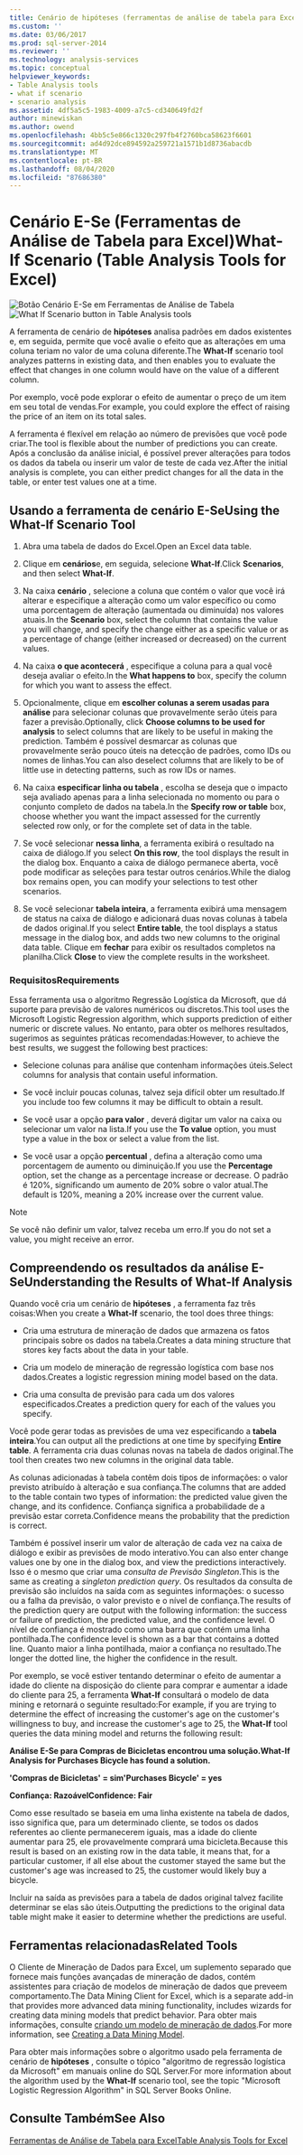 ```yaml
---
title: Cenário de hipóteses (ferramentas de análise de tabela para Excel) | Microsoft Docs
ms.custom: ''
ms.date: 03/06/2017
ms.prod: sql-server-2014
ms.reviewer: ''
ms.technology: analysis-services
ms.topic: conceptual
helpviewer_keywords:
- Table Analysis tools
- what if scenario
- scenario analysis
ms.assetid: 4df5a5c5-1983-4009-a7c5-cd340649fd2f
author: minewiskan
ms.author: owend
ms.openlocfilehash: 4bb5c5e866c1320c297fb4f2760bca58623f6601
ms.sourcegitcommit: ad4d92dce894592a259721a1571b1d8736abacdb
ms.translationtype: MT
ms.contentlocale: pt-BR
ms.lasthandoff: 08/04/2020
ms.locfileid: "87686380"
---
```

# <a name="what-if-scenario-table-analysis-tools-for-excel"></a><span data-ttu-id="a320e-102">Cenário E-Se (Ferramentas de Análise de Tabela para Excel)</span><span class="sxs-lookup"><span data-stu-id="a320e-102">What-If Scenario (Table Analysis Tools for Excel)</span></span>
  <span data-ttu-id="a320e-103">![Botão Cenário E-Se em Ferramentas de Análise de Tabela](media/tat-whatif.gif "Botão Cenário E-Se em Ferramentas de Análise de Tabela")</span><span class="sxs-lookup"><span data-stu-id="a320e-103">![What If Scenario button in Table Analysis tools](media/tat-whatif.gif "What If Scenario button in Table Analysis tools")</span></span>

 <span data-ttu-id="a320e-104">A ferramenta de cenário de **hipóteses** analisa padrões em dados existentes e, em seguida, permite que você avalie o efeito que as alterações em uma coluna teriam no valor de uma coluna diferente.</span><span class="sxs-lookup"><span data-stu-id="a320e-104">The **What-If** scenario tool analyzes patterns in existing data, and then enables you to evaluate the effect that changes in one column would have on the value of a different column.</span></span>

 <span data-ttu-id="a320e-105">Por exemplo, você pode explorar o efeito de aumentar o preço de um item em seu total de vendas.</span><span class="sxs-lookup"><span data-stu-id="a320e-105">For example, you could explore the effect of raising the price of an item on its total sales.</span></span>

 <span data-ttu-id="a320e-106">A ferramenta é flexível em relação ao número de previsões que você pode criar.</span><span class="sxs-lookup"><span data-stu-id="a320e-106">The tool is flexible about the number of predictions you can create.</span></span> <span data-ttu-id="a320e-107">Após a conclusão da análise inicial, é possível prever alterações para todos os dados da tabela ou inserir um valor de teste de cada vez.</span><span class="sxs-lookup"><span data-stu-id="a320e-107">After the initial analysis is complete, you can either predict changes for all the data in the table, or enter test values one at a time.</span></span>

## <a name="using-the-what-if-scenario-tool"></a><span data-ttu-id="a320e-108">Usando a ferramenta de cenário E-Se</span><span class="sxs-lookup"><span data-stu-id="a320e-108">Using the What-If Scenario Tool</span></span>

1.  <span data-ttu-id="a320e-109">Abra uma tabela de dados do Excel.</span><span class="sxs-lookup"><span data-stu-id="a320e-109">Open an Excel data table.</span></span>

2.  <span data-ttu-id="a320e-110">Clique em **cenários**e, em seguida, selecione **What-If**.</span><span class="sxs-lookup"><span data-stu-id="a320e-110">Click **Scenarios**, and then select **What-If**.</span></span>

3.  <span data-ttu-id="a320e-111">Na caixa **cenário** , selecione a coluna que contém o valor que você irá alterar e especifique a alteração como um valor específico ou como uma porcentagem de alteração (aumentada ou diminuída) nos valores atuais.</span><span class="sxs-lookup"><span data-stu-id="a320e-111">In the **Scenario** box, select the column that contains the value you will change, and specify the change either as a specific value or as a percentage of change (either increased or decreased) on the current values.</span></span>

4.  <span data-ttu-id="a320e-112">Na caixa **o que acontecerá** , especifique a coluna para a qual você deseja avaliar o efeito.</span><span class="sxs-lookup"><span data-stu-id="a320e-112">In the **What happens to** box, specify the column for which you want to assess the effect.</span></span>

5.  <span data-ttu-id="a320e-113">Opcionalmente, clique em **escolher colunas a serem usadas para análise** para selecionar colunas que provavelmente serão úteis para fazer a previsão.</span><span class="sxs-lookup"><span data-stu-id="a320e-113">Optionally, click **Choose columns to be used for analysis** to select columns that are likely to be useful in making the prediction.</span></span> <span data-ttu-id="a320e-114">Também é possível desmarcar as colunas que provavelmente serão pouco úteis na detecção de padrões, como IDs ou nomes de linhas.</span><span class="sxs-lookup"><span data-stu-id="a320e-114">You can also deselect columns that are likely to be of little use in detecting patterns, such as row IDs or names.</span></span>

6.  <span data-ttu-id="a320e-115">Na caixa **especificar linha ou tabela** , escolha se deseja que o impacto seja avaliado apenas para a linha selecionada no momento ou para o conjunto completo de dados na tabela.</span><span class="sxs-lookup"><span data-stu-id="a320e-115">In the **Specify row or table** box, choose whether you want the impact assessed for the currently selected row only, or for the complete set of data in the table.</span></span>

7.  <span data-ttu-id="a320e-116">Se você selecionar **nessa linha**, a ferramenta exibirá o resultado na caixa de diálogo.</span><span class="sxs-lookup"><span data-stu-id="a320e-116">If you select **On this row**, the tool displays the result in the dialog box.</span></span> <span data-ttu-id="a320e-117">Enquanto a caixa de diálogo permanece aberta, você pode modificar as seleções para testar outros cenários.</span><span class="sxs-lookup"><span data-stu-id="a320e-117">While the dialog box remains open, you can modify your selections to test other scenarios.</span></span>

8.  <span data-ttu-id="a320e-118">Se você selecionar **tabela inteira**, a ferramenta exibirá uma mensagem de status na caixa de diálogo e adicionará duas novas colunas à tabela de dados original.</span><span class="sxs-lookup"><span data-stu-id="a320e-118">If you select **Entire table**, the tool displays a status message in the dialog box, and adds two new columns to the original data table.</span></span> <span data-ttu-id="a320e-119">Clique em **fechar** para exibir os resultados completos na planilha.</span><span class="sxs-lookup"><span data-stu-id="a320e-119">Click **Close** to view the complete results in the worksheet.</span></span>

### <a name="requirements"></a><span data-ttu-id="a320e-120">Requisitos</span><span class="sxs-lookup"><span data-stu-id="a320e-120">Requirements</span></span>
 <span data-ttu-id="a320e-121">Essa ferramenta usa o algoritmo Regressão Logística da Microsoft, que dá suporte para previsão de valores numéricos ou discretos.</span><span class="sxs-lookup"><span data-stu-id="a320e-121">This tool uses the Microsoft Logistic Regression algorithm, which supports prediction of either numeric or discrete values.</span></span> <span data-ttu-id="a320e-122">No entanto, para obter os melhores resultados, sugerimos as seguintes práticas recomendadas:</span><span class="sxs-lookup"><span data-stu-id="a320e-122">However, to achieve the best results, we suggest the following best practices:</span></span>

-   <span data-ttu-id="a320e-123">Selecione colunas para análise que contenham informações úteis.</span><span class="sxs-lookup"><span data-stu-id="a320e-123">Select columns for analysis that contain useful information.</span></span>

-   <span data-ttu-id="a320e-124">Se você incluir poucas colunas, talvez seja difícil obter um resultado.</span><span class="sxs-lookup"><span data-stu-id="a320e-124">If you include too few columns it may be difficult to obtain a result.</span></span>

-   <span data-ttu-id="a320e-125">Se você usar a opção **para valor** , deverá digitar um valor na caixa ou selecionar um valor na lista.</span><span class="sxs-lookup"><span data-stu-id="a320e-125">If you use the **To value** option, you must type a value in the box or select a value from the list.</span></span>

-   <span data-ttu-id="a320e-126">Se você usar a opção **percentual** , defina a alteração como uma porcentagem de aumento ou diminuição.</span><span class="sxs-lookup"><span data-stu-id="a320e-126">If you use the **Percentage** option, set the change as a percentage increase or decrease.</span></span> <span data-ttu-id="a320e-127">O padrão é 120%, significando um aumento de 20% sobre o valor atual.</span><span class="sxs-lookup"><span data-stu-id="a320e-127">The default is 120%, meaning a 20% increase over the current value.</span></span>

> [!NOTE]
>  <span data-ttu-id="a320e-128">Se você não definir um valor, talvez receba um erro.</span><span class="sxs-lookup"><span data-stu-id="a320e-128">If you do not set a value, you might receive an error.</span></span>

## <a name="understanding-the-results-of-what-if-analysis"></a><span data-ttu-id="a320e-129">Compreendendo os resultados da análise E-Se</span><span class="sxs-lookup"><span data-stu-id="a320e-129">Understanding the Results of What-If Analysis</span></span>
 <span data-ttu-id="a320e-130">Quando você cria um cenário de **hipóteses** , a ferramenta faz três coisas:</span><span class="sxs-lookup"><span data-stu-id="a320e-130">When you create a **What-If** scenario, the tool does three things:</span></span>

-   <span data-ttu-id="a320e-131">Cria uma estrutura de mineração de dados que armazena os fatos principais sobre os dados na tabela.</span><span class="sxs-lookup"><span data-stu-id="a320e-131">Creates a data mining structure that stores key facts about the data in your table.</span></span>

-   <span data-ttu-id="a320e-132">Cria um modelo de mineração de regressão logística com base nos dados.</span><span class="sxs-lookup"><span data-stu-id="a320e-132">Creates a logistic regression mining model based on the data.</span></span>

-   <span data-ttu-id="a320e-133">Cria uma consulta de previsão para cada um dos valores especificados.</span><span class="sxs-lookup"><span data-stu-id="a320e-133">Creates a prediction query for each of the values you specify.</span></span>

 <span data-ttu-id="a320e-134">Você pode gerar todas as previsões de uma vez especificando a **tabela inteira**.</span><span class="sxs-lookup"><span data-stu-id="a320e-134">You can output all the predictions at one time by specifying **Entire table**.</span></span> <span data-ttu-id="a320e-135">A ferramenta cria duas colunas novas na tabela de dados original.</span><span class="sxs-lookup"><span data-stu-id="a320e-135">The tool then creates two new columns in the original data table.</span></span>

 <span data-ttu-id="a320e-136">As colunas adicionadas à tabela contêm dois tipos de informações: o valor previsto atribuído à alteração e sua confiança.</span><span class="sxs-lookup"><span data-stu-id="a320e-136">The columns that are added to the table contain two types of information: the predicted value given the change, and its confidence.</span></span> <span data-ttu-id="a320e-137">Confiança significa a probabilidade de a previsão estar correta.</span><span class="sxs-lookup"><span data-stu-id="a320e-137">Confidence means the probability that the prediction is correct.</span></span>

 <span data-ttu-id="a320e-138">Também é possível inserir um valor de alteração de cada vez na caixa de diálogo e exibir as previsões de modo interativo.</span><span class="sxs-lookup"><span data-stu-id="a320e-138">You can also enter change values one by one in the dialog box, and view the predictions interactively.</span></span> <span data-ttu-id="a320e-139">Isso é o mesmo que criar uma *consulta de Previsão Singleton*.</span><span class="sxs-lookup"><span data-stu-id="a320e-139">This is the same as creating a *singleton prediction query*.</span></span> <span data-ttu-id="a320e-140">Os resultados da consulta de previsão são incluídos na saída com as seguintes informações: o sucesso ou a falha da previsão, o valor previsto e o nível de confiança.</span><span class="sxs-lookup"><span data-stu-id="a320e-140">The results of the prediction query are output with the following information: the success or failure of prediction, the predicted value, and the confidence level.</span></span> <span data-ttu-id="a320e-141">O nível de confiança é mostrado como uma barra que contém uma linha pontilhada.</span><span class="sxs-lookup"><span data-stu-id="a320e-141">The confidence level is shown as a bar that contains a dotted line.</span></span> <span data-ttu-id="a320e-142">Quanto maior a linha pontilhada, maior a confiança no resultado.</span><span class="sxs-lookup"><span data-stu-id="a320e-142">The longer the dotted line, the higher the confidence in the result.</span></span>

 <span data-ttu-id="a320e-143">Por exemplo, se você estiver tentando determinar o efeito de aumentar a idade do cliente na disposição do cliente para comprar e aumentar a idade do cliente para 25, a ferramenta **What-If** consultará o modelo de data mining e retornará o seguinte resultado:</span><span class="sxs-lookup"><span data-stu-id="a320e-143">For example, if you are trying to determine the effect of increasing the customer's age on the customer's willingness to buy, and increase the customer's age to 25, the **What-If** tool queries the data mining model and returns the following result:</span></span>

 <span data-ttu-id="a320e-144">**Análise E-Se para Compras de Bicicletas encontrou uma solução.**</span><span class="sxs-lookup"><span data-stu-id="a320e-144">**What-If Analysis for Purchases Bicycle has found a solution.**</span></span>

 <span data-ttu-id="a320e-145">**'Compras de Bicicletas' = sim**</span><span class="sxs-lookup"><span data-stu-id="a320e-145">**'Purchases Bicycle' = yes**</span></span>

 <span data-ttu-id="a320e-146">**Confiança: Razoável**</span><span class="sxs-lookup"><span data-stu-id="a320e-146">**Confidence: Fair**</span></span>

 <span data-ttu-id="a320e-147">Como esse resultado se baseia em uma linha existente na tabela de dados, isso significa que, para um determinado cliente, se todos os dados referentes ao cliente permanecerem iguais, mas a idade do cliente aumentar para 25, ele provavelmente comprará uma bicicleta.</span><span class="sxs-lookup"><span data-stu-id="a320e-147">Because this result is based on an existing row in the data table, it means that, for a particular customer, if all else about the customer stayed the same but the customer's age was increased to 25, the customer would likely buy a bicycle.</span></span>

 <span data-ttu-id="a320e-148">Incluir na saída as previsões para a tabela de dados original talvez facilite determinar se elas são úteis.</span><span class="sxs-lookup"><span data-stu-id="a320e-148">Outputting the predictions to the original data table might make it easier to determine whether the predictions are useful.</span></span>

## <a name="related-tools"></a><span data-ttu-id="a320e-149">Ferramentas relacionadas</span><span class="sxs-lookup"><span data-stu-id="a320e-149">Related Tools</span></span>
 <span data-ttu-id="a320e-150">O Cliente de Mineração de Dados para Excel, um suplemento separado que fornece mais funções avançadas de mineração de dados, contém assistentes para criação de modelos de mineração de dados que preveem comportamento.</span><span class="sxs-lookup"><span data-stu-id="a320e-150">The Data Mining Client for Excel, which is a separate add-in that provides more advanced data mining functionality, includes wizards for creating data mining models that predict behavior.</span></span> <span data-ttu-id="a320e-151">Para obter mais informações, consulte [criando um modelo de mineração de dados](creating-a-data-mining-model.md).</span><span class="sxs-lookup"><span data-stu-id="a320e-151">For more information, see [Creating a Data Mining Model](creating-a-data-mining-model.md).</span></span>

 <span data-ttu-id="a320e-152">Para obter mais informações sobre o algoritmo usado pela ferramenta de cenário de **hipóteses** , consulte o tópico "algoritmo de regressão logística da Microsoft" em manuais online do SQL Server.</span><span class="sxs-lookup"><span data-stu-id="a320e-152">For more information about the algorithm used by the **What-If** scenario tool, see the topic "Microsoft Logistic Regression Algorithm" in SQL Server Books Online.</span></span>

## <a name="see-also"></a><span data-ttu-id="a320e-153">Consulte Também</span><span class="sxs-lookup"><span data-stu-id="a320e-153">See Also</span></span>
 [<span data-ttu-id="a320e-154">Ferramentas de Análise de Tabela para Excel</span><span class="sxs-lookup"><span data-stu-id="a320e-154">Table Analysis Tools for Excel</span></span>](table-analysis-tools-for-excel.md)


